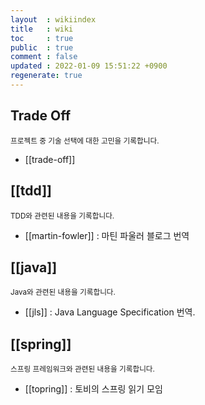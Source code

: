 ```yaml
---
layout  : wikiindex
title   : wiki
toc     : true
public  : true
comment : false
updated : 2022-01-09 15:51:22 +0900
regenerate: true
---
```


## Trade Off 
<small>프로젝트 중 기술 선택에 대한 고민을 기록합니다.</small>
* [[trade-off]]

## [[tdd]]
<small>TDD와 관련된 내용을 기록합니다.</small>
* [[martin-fowler]] : 마틴 파울러 블로그 번역

## [[java]]
<small>Java와 관련된 내용을 기록합니다.</small>
* [[jls]] : Java Language Specification 번역.


## [[spring]]
<small>스프링 프레임워크와 관련된 내용을 기록합니다.</small>
* [[topring]] : 토비의 스프링 읽기 모임
